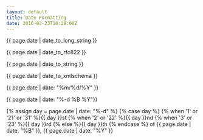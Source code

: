 ```yaml
---
layout: default
title: Date Formatting
date: 2016-03-23T10:20:00Z
---
```


{{ page.date | date_to_long_string }}

{{ page.date | date_to_rfc822 }}

{{ page.date | date_to_string }}

{{ page.date | date_to_xmlschema }}

{{ page.date | date: "%m/%d/%Y" }}

{{ page.date | date: "%-d %B %Y"}}

{% assign day = page.date | date: "%-d"  %}
{% case day %}
  {% when '1' or '21' or '31' %}{{ day }}st
  {% when '2' or '22' %}{{ day }}nd
  {% when '3' or '23' %}{{ day }}rd
  {% else %}{{ day }}th
{% endcase %}
of {{ page.date | date: "%B" }}, {{ page.date | date: "%Y" }}
